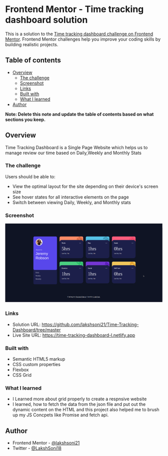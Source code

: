 # Frontend Mentor - Time tracking dashboard solution

This is a solution to the [Time tracking dashboard challenge on Frontend Mentor](https://www.frontendmentor.io/challenges/time-tracking-dashboard-UIQ7167Jw). Frontend Mentor challenges help you improve your coding skills by building realistic projects. 

## Table of contents

- [Overview](#overview)
  - [The challenge](#the-challenge)
  - [Screenshot](#screenshot)
  - [Links](#links)
  - [Built with](#built-with)
  - [What I learned](#what-i-learned)
- [Author](#author)

**Note: Delete this note and update the table of contents based on what sections you keep.**

## Overview

Time Tracking Dashboard is a Single Page Website which helps us to manage review our time based on Daily,Weekly and Monthly Stats 

### The challenge

Users should be able to:

- View the optimal layout for the site depending on their device's screen size
- See hover states for all interactive elements on the page
- Switch between viewing Daily, Weekly, and Monthly stats

### Screenshot
![Time Tracking Dashboard](./Screenshot.png)

### Links

- Solution URL: https://github.com/lakshsoni21/Time-Tracking-Dashboard/tree/master
- Live Site URL: https://time-tracking-dashboard-l.netlify.app

### Built with

- Semantic HTML5 markup
- CSS custom properties
- Flexbox
- CSS Grid

### What I learned
- I Learned more about grid properly to create a respnsive website
- I learned, how to fetch the data from the json file and put out the dynamic content on the HTML
  and this project also helped me to brush up my JS Concpets like Promise and fetch api.

## Author

- Frontend Mentor - [@lakshsoni21](https://www.frontendmentor.io/profile/lakshsoni21)
- Twitter - [@LakshSoni18](https://twitter.com/LakshSoni18)



